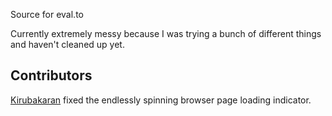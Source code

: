 Source for eval.to

Currently extremely messy because I was trying a bunch of different
things and haven't cleaned up yet.


Contributors
------------

[Kirubakaran](https://github.com/kirubakaran) fixed the endlessly spinning browser page loading indicator.
